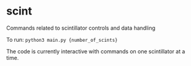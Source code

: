 # scint
Commands related to scintillator controls and data handling

To run:
```python3 main.py {number_of_scints}```

The code is currently interactive with commands on one scintillator at a time.
